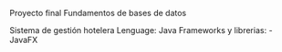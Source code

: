Proyecto final Fundamentos de bases de datos

Sistema de gestión hotelera
Lenguage: Java
Frameworks y librerias:
-JavaFX
